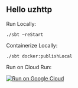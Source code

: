 Hello uzhttp
------------

Run Locally:
```
./sbt ~reStart
```

Containerize Locally:
```
./sbt docker:publishLocal
```

Run on Cloud Run:

[![Run on Google Cloud](https://deploy.cloud.run/button.svg)](https://deploy.cloud.run)
